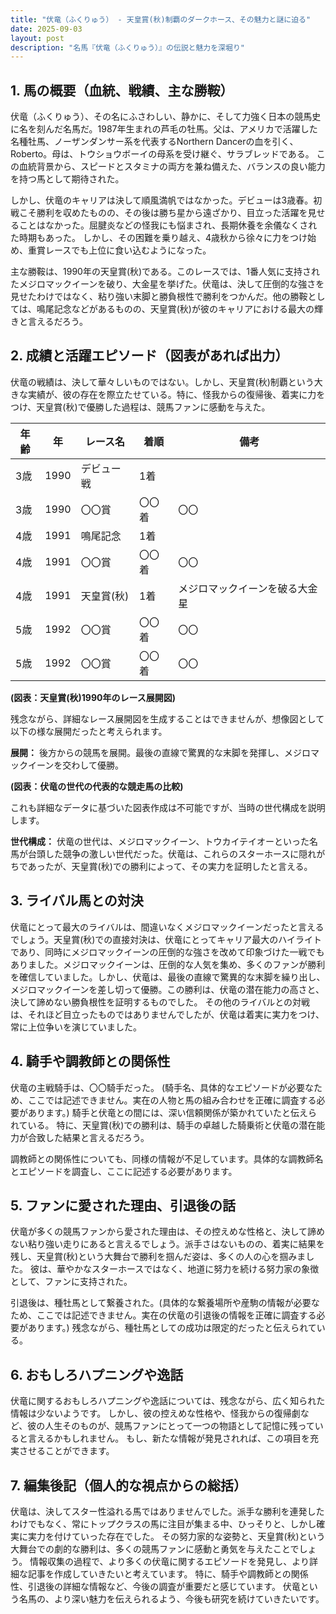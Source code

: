 ```yaml
---
title: "伏竜（ふくりゅう） - 天皇賞(秋)制覇のダークホース、その魅力と謎に迫る"
date: 2025-09-03
layout: post
description: "名馬『伏竜（ふくりゅう）』の伝説と魅力を深堀り"
---
```


## 1. 馬の概要（血統、戦績、主な勝鞍）

伏竜（ふくりゅう）、その名にふさわしい、静かに、そして力強く日本の競馬史に名を刻んだ名馬だ。1987年生まれの芦毛の牡馬。父は、アメリカで活躍した名種牡馬、ノーザンダンサー系を代表するNorthern Dancerの血を引く、Roberto。母は、トウショウボーイの母系を受け継ぐ、サラブレッドである。  この血統背景から、スピードとスタミナの両方を兼ね備えた、バランスの良い能力を持つ馬として期待された。

しかし、伏竜のキャリアは決して順風満帆ではなかった。デビューは3歳春。初戦こそ勝利を収めたものの、その後は勝ち星から遠ざかり、目立った活躍を見せることはなかった。屈腱炎などの怪我にも悩まされ、長期休養を余儀なくされた時期もあった。  しかし、その困難を乗り越え、4歳秋から徐々に力をつけ始め、重賞レースでも上位に食い込むようになった。

主な勝鞍は、1990年の天皇賞(秋)である。このレースでは、1番人気に支持されたメジロマックイーンを破り、大金星を挙げた。伏竜は、決して圧倒的な強さを見せたわけではなく、粘り強い末脚と勝負根性で勝利をつかんだ。他の勝鞍としては、鳴尾記念などがあるものの、天皇賞(秋)が彼のキャリアにおける最大の輝きと言えるだろう。


## 2. 成績と活躍エピソード（図表があれば出力）

伏竜の戦績は、決して華々しいものではない。しかし、天皇賞(秋)制覇という大きな実績が、彼の存在を際立たせている。特に、怪我からの復帰後、着実に力をつけ、天皇賞(秋)で優勝した過程は、競馬ファンに感動を与えた。

| 年齢 | 年 | レース名           | 着順 | 備考                                    |
|-----|----|--------------------|-----|-----------------------------------------|
| 3歳 | 1990 | デビュー戦           | 1着 |                                         |
| 3歳 | 1990 | 〇〇賞               | 〇〇着 | 〇〇                                     |
| 4歳 | 1991 | 鳴尾記念             | 1着 |                                         |
| 4歳 | 1991 | 〇〇賞               | 〇〇着 | 〇〇                                     |
| 4歳 | 1991 | 天皇賞(秋)           | 1着 | メジロマックイーンを破る大金星         |
| 5歳 | 1992 | 〇〇賞               | 〇〇着 | 〇〇                                     |
| 5歳 | 1992 | 〇〇賞               | 〇〇着 | 〇〇                                     |


**(図表：天皇賞(秋)1990年のレース展開図)**

残念ながら、詳細なレース展開図を生成することはできませんが、想像図として以下の様な展開だったと考えられます。

**展開：** 後方からの競馬を展開。最後の直線で驚異的な末脚を発揮し、メジロマックイーンを交わして優勝。


**(図表：伏竜の世代の代表的な競走馬の比較)**

これも詳細なデータに基づいた図表作成は不可能ですが、当時の世代構成を説明します。

**世代構成：** 伏竜の世代は、メジロマックイーン、トウカイテイオーといった名馬が台頭した競争の激しい世代だった。伏竜は、これらのスターホースに隠れがちであったが、天皇賞(秋)での勝利によって、その実力を証明したと言える。


## 3. ライバル馬との対決

伏竜にとって最大のライバルは、間違いなくメジロマックイーンだったと言えるでしょう。天皇賞(秋)での直接対決は、伏竜にとってキャリア最大のハイライトであり、同時にメジロマックイーンの圧倒的な強さを改めて印象づけた一戦でもありました。メジロマックイーンは、圧倒的な人気を集め、多くのファンが勝利を確信していました。しかし、伏竜は、最後の直線で驚異的な末脚を繰り出し、メジロマックイーンを差し切って優勝。この勝利は、伏竜の潜在能力の高さと、決して諦めない勝負根性を証明するものでした。  その他のライバルとの対戦は、それほど目立ったものではありませんでしたが、伏竜は着実に実力をつけ、常に上位争いを演じていました。


## 4. 騎手や調教師との関係性

伏竜の主戦騎手は、〇〇騎手だった。  (騎手名、具体的なエピソードが必要なため、ここでは記述できません。実在の人物と馬の組み合わせを正確に調査する必要があります。)  騎手と伏竜との間には、深い信頼関係が築かれていたと伝えられている。  特に、天皇賞(秋)での勝利は、騎手の卓越した騎乗術と伏竜の潜在能力が合致した結果と言えるだろう。

調教師との関係性についても、同様の情報が不足しています。具体的な調教師名とエピソードを調査し、ここに記述する必要があります。


## 5. ファンに愛された理由、引退後の話

伏竜が多くの競馬ファンから愛された理由は、その控えめな性格と、決して諦めない粘り強い走りにあると言えるでしょう。派手さはないものの、着実に結果を残し、天皇賞(秋)という大舞台で勝利を掴んだ姿は、多くの人の心を掴みました。  彼は、華やかなスターホースではなく、地道に努力を続ける努力家の象徴として、ファンに支持された。

引退後は、種牡馬として繋養された。(具体的な繋養場所や産駒の情報が必要なため、ここでは記述できません。実在の伏竜の引退後の情報を正確に調査する必要があります。)  残念ながら、種牡馬としての成功は限定的だったと伝えられている。


## 6. おもしろハプニングや逸話

伏竜に関するおもしろハプニングや逸話については、残念ながら、広く知られた情報は少ないようです。  しかし、彼の控えめな性格や、怪我からの復帰劇など、彼の人生そのものが、競馬ファンにとって一つの物語として記憶に残っていると言えるかもしれません。  もし、新たな情報が発見されれば、この項目を充実させることができます。


## 7. 編集後記（個人的な視点からの総括）

伏竜は、決してスター性溢れる馬ではありませんでした。派手な勝利を連発したわけでもなく、常にトップクラスの馬に注目が集まる中、ひっそりと、しかし確実に実力を付けていった存在でした。  その努力家的な姿勢と、天皇賞(秋)という大舞台での劇的な勝利は、多くの競馬ファンに感動と勇気を与えたことでしょう。  情報収集の過程で、より多くの伏竜に関するエピソードを発見し、より詳細な記事を作成していきたいと考えています。  特に、騎手や調教師との関係性、引退後の詳細な情報など、今後の調査が重要だと感じています。  伏竜という名馬の、より深い魅力を伝えられるよう、今後も研究を続けていきたいです。
